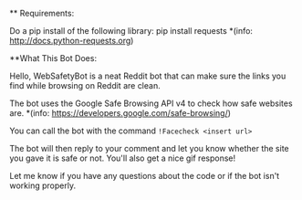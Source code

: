 ** Requirements:

Do a pip install of the following library:
pip install requests
*(info: http://docs.python-requests.org)

**What This Bot Does:

Hello, WebSafetyBot is a neat Reddit bot that can make sure the links you find while browsing
on Reddit are clean. 

The bot uses the Google Safe Browsing API v4 to check how safe websites are.
*(info: https://developers.google.com/safe-browsing/)

You can call the bot with the command 
`!Facecheck <insert url>`

The bot will then reply to your comment and let you know whether the site you gave it
is safe or not. You'll also get a nice gif response!

Let me know if you have any questions about the code or if the bot isn't working properly.
